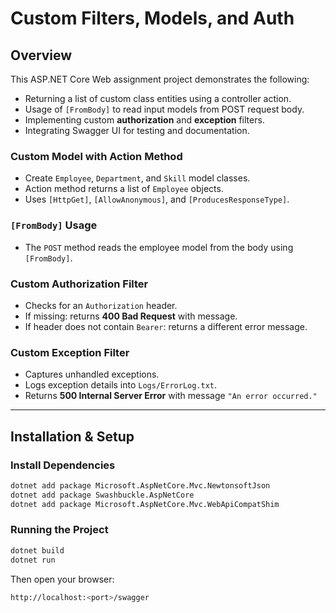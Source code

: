 # Custom Filters, Models, and Auth

## Overview
This ASP.NET Core Web assignment project demonstrates the following:

- Returning a list of custom class entities using a controller action.
- Usage of `[FromBody]` to read input models from POST request body.
- Implementing custom **authorization** and **exception** filters.
- Integrating Swagger UI for testing and documentation.

### Custom Model with Action Method

- Create `Employee`, `Department`, and `Skill` model classes.
- Action method returns a list of `Employee` objects.
- Uses `[HttpGet]`, `[AllowAnonymous]`, and `[ProducesResponseType]`.

### `[FromBody]` Usage

- The `POST` method reads the employee model from the body using `[FromBody]`.

### Custom Authorization Filter

- Checks for an `Authorization` header.
- If missing: returns **400 Bad Request** with message.
- If header does not contain `Bearer`: returns a different error message.

### Custom Exception Filter

- Captures unhandled exceptions.
- Logs exception details into `Logs/ErrorLog.txt`.
- Returns **500 Internal Server Error** with message `"An error occurred."`

---
## Installation & Setup
### **Install Dependencies**

```bash
dotnet add package Microsoft.AspNetCore.Mvc.NewtonsoftJson
dotnet add package Swashbuckle.AspNetCore
dotnet add package Microsoft.AspNetCore.Mvc.WebApiCompatShim
```
### **Running the Project**

```bash
dotnet build
dotnet run
```
Then open your browser:
```bash
http://localhost:<port>/swagger
```
